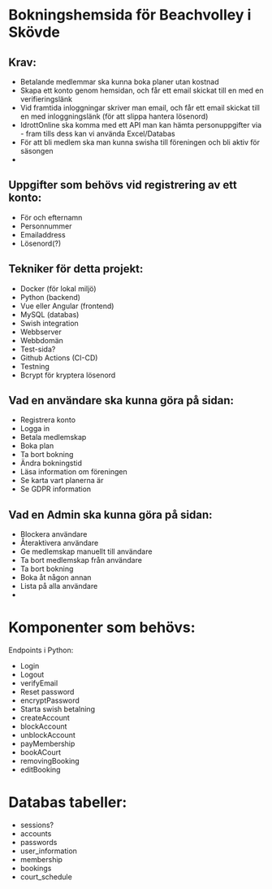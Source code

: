 # Bokningshemsida för Beachvolley i Skövde

## Krav:
* Betalande medlemmar ska kunna boka planer utan kostnad
* Skapa ett konto genom hemsidan, och får ett email skickat till en med en verifieringslänk
* Vid framtida inloggningar skriver man email, och får ett email skickat till en med inloggningslänk 
(för att slippa hantera lösenord)
* IdrottOnline ska komma med ett API man kan hämta personuppgifter via - fram tills dess kan vi använda Excel/Databas
* För att bli medlem ska man kunna swisha till föreningen och bli aktiv för säsongen
* 


## Uppgifter som behövs vid registrering av ett konto:
* För och efternamn
* Personnummer
* Emailaddress
* Lösenord(?)



## Tekniker för detta projekt:
* Docker (för lokal miljö)
* Python (backend)
* Vue eller Angular (frontend)
* MySQL (databas)
* Swish integration
* Webbserver
* Webbdomän
* Test-sida?
* Github Actions (CI-CD)
* Testning
* Bcrypt för kryptera lösenord


## Vad en användare ska kunna göra på sidan:
* Registrera konto
* Logga in
* Betala medlemskap
* Boka plan
* Ta bort bokning
* Ändra bokningstid
* Läsa information om föreningen
* Se karta vart planerna är
* Se GDPR information

## Vad en Admin ska kunna göra på sidan:
* Blockera användare
* Återaktivera användare
* Ge medlemskap manuellt till användare
* Ta bort medlemskap från användare
* Ta bort bokning
* Boka åt någon annan
* Lista på alla användare
* 


# Komponenter som behövs:
Endpoints i Python:
* Login
* Logout
* verifyEmail
* Reset password
* encryptPassword
* Starta swish betalning
* createAccount
* blockAccount
* unblockAccount
* payMembership
* bookACourt
* removingBooking
* editBooking

# Databas tabeller:
* sessions?
* accounts
* passwords
* user_information
* membership
* bookings
* court_schedule